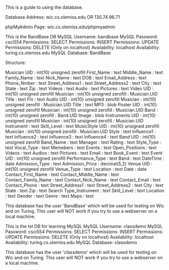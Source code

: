 This is a guide to using the database.

Database Address:		wic.cs.olemiss.edu
						OR
						130.74.96.71
						
phpMyAdmin Page:		wic.cs.olemiss.edu/phpmyadmin

This is the BandBase DB
MySQL Username:	bandbase
MySQL Password:	csci554
Permissions:	SELECT
Permissions:	INSERT
Permissions:	UPDATE
Permissions:	DELETE (Only on localhost)
Availability:	localhost
Availability:	turing.cs.olemiss.edu
MySQL Database:	BandBase

Structure:

Musician
	UID : int(10) unsigned zerofill
	First_Name : text
	Middle_Name : text
	Family_Name : text
	Nick_Name : text
	DOB : text
	Email_Address : text
	Phone_Nmber : text
	Street_Address1 : text
	Street_Address2 : text
	City : text
	State : text
	Zip : text
	Videos : text
	Audio : text
	Pictures : text
Video
	UID : int(10) unsigned zerofill
	Musician : int(10) unsigned zerofill : Musician.UID
	Title : text
	Flv : text
Audio
	UID : int(10) unsigned zerofill
	Musician : int(10) unsigned zerofill : Musician.UID
	Title : text
	MP3 : blob
Poster
	UID : int(10) unsigned zerofill
	Musician : int(10) unsigned zerofill : Musician.UID
	Band : int(10) unsigned zerofill : Band.UID
	Image : blob
Instruments
	UID : int(10) unsigned zerofill
	Musician : int(10) unsigned zerofill : Musician.UID
	Instrument : text
	Skill_Level : text
MusicStyle
	UID : int(10) unsigned zerofill
	Musician : int(10) unsigned zerofill : Musician.UID
	Style : text
	Influence1 : text
	Influence2 : text
	Influence3 : text
	Influence4 : text
Band
	UID : int(10) unsigned zerofill
	Band_Name : text
	Manager : text
	Rating : text
	Style_Type : text
	Vocal_Type : text
	Memebers : text
	Events : text
	Open_Positions : text
	Videos : text
	Audios : text
	Pictures : text
	Email : text
	Book_Event : text
Event
	UID : int(10) unsigned zerofill
	Performance_Type : text
	Band : text
	DateTime : date
	Admission_Type : text
	Admission_Price : decimal(5,2)
Venue
	UID : int(10) unsigned zerofill
	Venue_Type : text
	Location : text
	Date : date
	Contact_First_Name : text
	Contact_Middle_Name : text
	Contact_Family_Name : text
	Contact_Nick_Name : text
	Contact_Email : text
	Contact_Phone : text
	Street_Address1 : text
	Street_Address2 : text
	City : text
	State : text
	Zip : text
Search
	Type_Instrument : text
	Skill_Level : text
	Location : text
	Gender : text
	Genre : text
	Maps : text

This database has the user 'BandBase' which will be used for testing on Wic and on Turing. 
This user will NOT work if you try to use a webserver on a local machine.


This is the tst DB for learning MySQL
MySQL Username:	classdemo
MySQL Password:	csci554
Permissions:	SELECT
Permissions:	INSERT
Permissions:	UPDATE
Permissions:	DELETE (Only on localhost)
Availability:	localhost
Availability:	turing.cs.olemiss.edu
MySQL Database:	classdemo

This database has the user 'classdemo' which will be used for testing on Wic and on Turing. 
This user will NOT work if you try to use a webserver on a local machine.